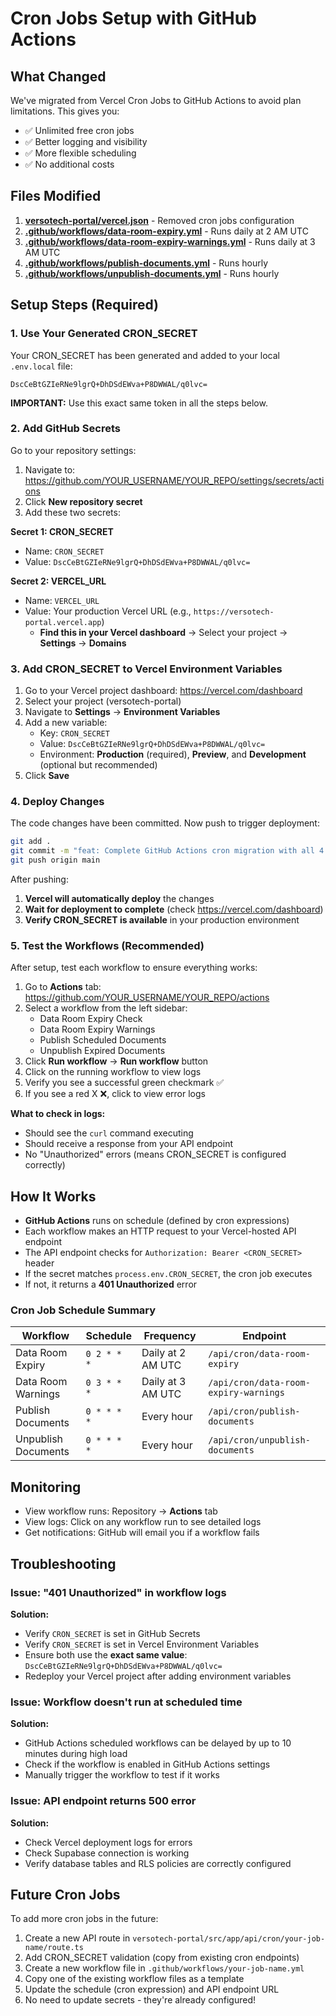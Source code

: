 # Cron Jobs Setup with GitHub Actions

## What Changed

We've migrated from Vercel Cron Jobs to GitHub Actions to avoid plan limitations. This gives you:
- ✅ Unlimited free cron jobs
- ✅ Better logging and visibility
- ✅ More flexible scheduling
- ✅ No additional costs

## Files Modified

1. **[versotech-portal/vercel.json](versotech-portal/vercel.json)** - Removed cron jobs configuration
2. **[.github/workflows/data-room-expiry.yml](.github/workflows/data-room-expiry.yml)** - Runs daily at 2 AM UTC
3. **[.github/workflows/data-room-expiry-warnings.yml](.github/workflows/data-room-expiry-warnings.yml)** - Runs daily at 3 AM UTC
4. **[.github/workflows/publish-documents.yml](.github/workflows/publish-documents.yml)** - Runs hourly
5. **[.github/workflows/unpublish-documents.yml](.github/workflows/unpublish-documents.yml)** - Runs hourly

## Setup Steps (Required)

### 1. Use Your Generated CRON_SECRET

Your CRON_SECRET has been generated and added to your local `.env.local` file:
```
DscCeBtGZIeRNe9lgrQ+DhDSdEWva+P8DWWAL/q0lvc=
```

**IMPORTANT:** Use this exact same token in all the steps below.

### 2. Add GitHub Secrets

Go to your repository settings:
1. Navigate to: https://github.com/YOUR_USERNAME/YOUR_REPO/settings/secrets/actions
2. Click **New repository secret**
3. Add these two secrets:

**Secret 1: CRON_SECRET**
- Name: `CRON_SECRET`
- Value: `DscCeBtGZIeRNe9lgrQ+DhDSdEWva+P8DWWAL/q0lvc=`

**Secret 2: VERCEL_URL**
- Name: `VERCEL_URL`
- Value: Your production Vercel URL (e.g., `https://versotech-portal.vercel.app`)
  - **Find this in your Vercel dashboard** → Select your project → **Settings** → **Domains**

### 3. Add CRON_SECRET to Vercel Environment Variables

1. Go to your Vercel project dashboard: https://vercel.com/dashboard
2. Select your project (versotech-portal)
3. Navigate to **Settings** → **Environment Variables**
4. Add a new variable:
   - Key: `CRON_SECRET`
   - Value: `DscCeBtGZIeRNe9lgrQ+DhDSdEWva+P8DWWAL/q0lvc=`
   - Environment: **Production** (required), **Preview**, and **Development** (optional but recommended)
5. Click **Save**

### 4. Deploy Changes

The code changes have been committed. Now push to trigger deployment:
```bash
git add .
git commit -m "feat: Complete GitHub Actions cron migration with all 4 workflows"
git push origin main
```

After pushing:
1. **Vercel will automatically deploy** the changes
2. **Wait for deployment to complete** (check https://vercel.com/dashboard)
3. **Verify CRON_SECRET is available** in your production environment

### 5. Test the Workflows (Recommended)

After setup, test each workflow to ensure everything works:

1. Go to **Actions** tab: https://github.com/YOUR_USERNAME/YOUR_REPO/actions
2. Select a workflow from the left sidebar:
   - Data Room Expiry Check
   - Data Room Expiry Warnings
   - Publish Scheduled Documents
   - Unpublish Expired Documents
3. Click **Run workflow** → **Run workflow** button
4. Click on the running workflow to view logs
5. Verify you see a successful green checkmark ✅
6. If you see a red X ❌, click to view error logs

**What to check in logs:**
- Should see the `curl` command executing
- Should receive a response from your API endpoint
- No "Unauthorized" errors (means CRON_SECRET is configured correctly)

## How It Works

- **GitHub Actions** runs on schedule (defined by cron expressions)
- Each workflow makes an HTTP request to your Vercel-hosted API endpoint
- The API endpoint checks for `Authorization: Bearer <CRON_SECRET>` header
- If the secret matches `process.env.CRON_SECRET`, the cron job executes
- If not, it returns a **401 Unauthorized** error

### Cron Job Schedule Summary

| Workflow | Schedule | Frequency | Endpoint |
|----------|----------|-----------|----------|
| Data Room Expiry | `0 2 * * *` | Daily at 2 AM UTC | `/api/cron/data-room-expiry` |
| Data Room Warnings | `0 3 * * *` | Daily at 3 AM UTC | `/api/cron/data-room-expiry-warnings` |
| Publish Documents | `0 * * * *` | Every hour | `/api/cron/publish-documents` |
| Unpublish Documents | `0 * * * *` | Every hour | `/api/cron/unpublish-documents` |

## Monitoring

- View workflow runs: Repository → **Actions** tab
- View logs: Click on any workflow run to see detailed logs
- Get notifications: GitHub will email you if a workflow fails

## Troubleshooting

### Issue: "401 Unauthorized" in workflow logs
**Solution:**
- Verify `CRON_SECRET` is set in GitHub Secrets
- Verify `CRON_SECRET` is set in Vercel Environment Variables
- Ensure both use the **exact same value**: `DscCeBtGZIeRNe9lgrQ+DhDSdEWva+P8DWWAL/q0lvc=`
- Redeploy your Vercel project after adding environment variables

### Issue: Workflow doesn't run at scheduled time
**Solution:**
- GitHub Actions scheduled workflows can be delayed by up to 10 minutes during high load
- Check if the workflow is enabled in GitHub Actions settings
- Manually trigger the workflow to test if it works

### Issue: API endpoint returns 500 error
**Solution:**
- Check Vercel deployment logs for errors
- Check Supabase connection is working
- Verify database tables and RLS policies are correctly configured

## Future Cron Jobs

To add more cron jobs in the future:
1. Create a new API route in `versotech-portal/src/app/api/cron/your-job-name/route.ts`
2. Add CRON_SECRET validation (copy from existing cron endpoints)
3. Create a new workflow file in `.github/workflows/your-job-name.yml`
4. Copy one of the existing workflow files as a template
5. Update the schedule (cron expression) and API endpoint URL
6. No need to update secrets - they're already configured!
